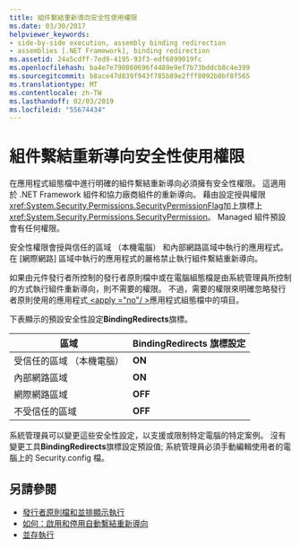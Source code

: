 ```yaml
---
title: 組件繫結重新導向安全性使用權限
ms.date: 03/30/2017
helpviewer_keywords:
- side-by-side execution, assembly binding redirection
- assemblies [.NET Framework], binding redirection
ms.assetid: 24a5cdff-7ed9-4195-93f3-edf6899019fc
ms.openlocfilehash: ba4e7e790860696f4489e9ef7b73bddcb8c4e399
ms.sourcegitcommit: b8ace47d839f943f785b89e2fff8092b0bf8f565
ms.translationtype: MT
ms.contentlocale: zh-TW
ms.lasthandoff: 02/03/2019
ms.locfileid: "55674434"
---
```

# <a name="assembly-binding-redirection-security-permission"></a>組件繫結重新導向安全性使用權限
在應用程式組態檔中進行明確的組件繫結重新導向必須擁有安全性權限。 這適用於 .NET Framework 組件和協力廠商組件的重新導向。 藉由設定授與權限<xref:System.Security.Permissions.SecurityPermissionFlag>加上旗標上<xref:System.Security.Permissions.SecurityPermission>。 Managed 組件預設會有任何權限。  
  
 安全性權限會授與信任的區域 （本機電腦） 和內部網路區域中執行的應用程式。 在 [網際網路] 區域中執行的應用程式的嚴格禁止執行組件繫結重新導向。  
  
 如果由元件發行者所控制的發行者原則檔中或在電腦組態檔是由系統管理員所控制的方式執行組件重新導向，則不需要的權限。 不過，需要的權限來明確忽略發行者原則使用的應用程式[ \<apply ="no"/ >](../../../docs/framework/configure-apps/file-schema/runtime/publisherpolicy-element.md)應用程式組態檔中的項目。  
  
 下表顯示的預設安全性設定**BindingRedirects**旗標。  
  
|區域|BindingRedirects 旗標設定|  
|----------|-----------------------------------|  
|受信任的區域 （本機電腦）|**ON**|  
|內部網路區域|**ON**|  
|網際網路區域|**OFF**|  
|不受信任的區域|**OFF**|  
  
 系統管理員可以變更這些安全性設定，以支援或限制特定電腦的特定案例。 沒有變更工具**BindingRedirects**旗標設定預設值; 系統管理員必須手動編輯使用者的電腦上的 Security.config 檔。  
  
## <a name="see-also"></a>另請參閱

- [發行者原則檔和並排顯示執行](https://docs.microsoft.com/previous-versions/dotnet/netframework-4.0/06d2bae3(v=vs.100))
- [如何：啟用和停用自動繫結重新導向](../../../docs/framework/configure-apps/how-to-enable-and-disable-automatic-binding-redirection.md)
- [並存執行](../../../docs/framework/deployment/side-by-side-execution.md)
